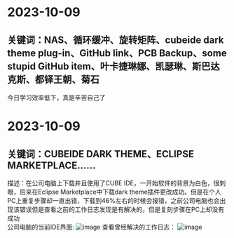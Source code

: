 # 2023-10-09  
关键词：NAS、循环缓冲、旋转矩阵、cubeide dark theme plug-in、GitHub link、PCB Backup、some stupid GitHub item、叶卡捷琳娜、凯瑟琳、斯巴达克斯、都铎王朝、菊石  
--------------------------  
今日学习效率低下，真是辛苦自己了  





# 2023-10-09  
关键词：CUBEIDE DARK THEME、ECLIPSE MARKETPLACE……  
--------
描述：在公司电脑上下载并且使用了CUBE IDE，一开始软件的背景为白色，很刺眼，后来在Eclipse Marketplace中下载dark theme插件更改成功。但是在个人PC上重复步骤却一直出错，下载到46%左右的时候会报错，之前公司电脑也会出现该错误但是查看之前的工作日志发现是有解决的，但是复刻步骤在PC上却没有成功   
公司电脑的当前IDE界面:
![image](https://github.com/Soulcontrol-WenFeng/Soulcontrol-WenFeng/assets/74033919/c6614e58-6c2b-4ef3-a203-ab2bf3215b9c)
查看曾经解决的工作日志：
![image](https://github.com/Soulcontrol-WenFeng/Soulcontrol-WenFeng/assets/74033919/7c3935af-23a9-468f-90e3-a9638481e167)




